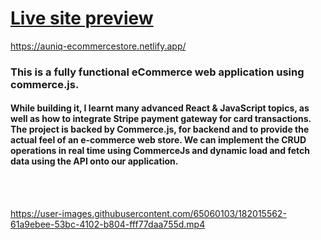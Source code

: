 
# [Live site preview](https://auniq-ecommercestore.netlify.app/ "Live site preveiw Auniq e-commerce store")

https://auniq-ecommercestore.netlify.app/

### This is a fully functional eCommerce web application using commerce.js.

#### While building it, I learnt many advanced React & JavaScript topics, as well as how to integrate Stripe payment gateway for card transactions. The project is backed by Commerce.js, for backend and to provide the actual feel of an e-commerce web store. We can implement the CRUD operations in real time using CommerceJs and dynamic load and fetch data using the API onto our application.

<br/>
<br/>

https://user-images.githubusercontent.com/65060103/182015562-61a9ebee-53bc-4102-b804-fff77daa755d.mp4





